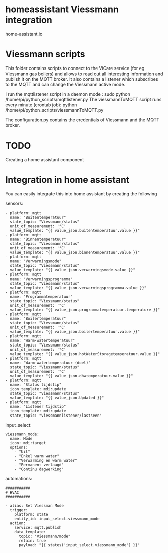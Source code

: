 # homeassistant Viessmann integration
home-assistant.io

# Viessmann scripts
This folder contains scripts to connect to the ViCare service (for eg Viessmann gas boilers) and allows to read out all interesting information and publish it on the MQTT broker.
It also contains a listener which subscribes to the MQTT and can change the Viessmann active mode.

I run the mqttlistener script in a daemon mode : sudo python /home/pi/python_scripts/mqttlistener.py
The viessmannToMQTT script runs every minute (crontab job): python /home/pi/python_scripts/viessmannToMQTT.py

The configuration.py contains the credentials of Viessmann and the MQTT broker.

# TODO
Creating a home assistant component

# Integration in home assistant
You can easily integrate this into home assistant by creating the following 

sensors:
```
- platform: mqtt
  name: "Buitentemperatuur"
  state_topic: "Viessmann/status"
  unit_of_measurement: '°C'
  value_template: "{{ value_json.buitentemperatuur.value }}"
- platform: mqtt
  name: "Binnentemperatuur"
  state_topic: "Viessmann/status"
  unit_of_measurement: '°C'
  value_template: "{{ value_json.binnentemperatuur.value }}"
- platform: mqtt
  name: "Verwarmingsmode"
  state_topic: "Viessmann/status"
  value_template: "{{ value_json.verwarmingsmode.value }}"
- platform: mqtt
  name: "Verwarmingsprogramma"
  state_topic: "Viessmann/status"
  value_template: "{{ value_json.verwarmingsprogramma.value }}"
- platform: mqtt
  name: "Programmatemperatuur"
  state_topic: "Viessmann/status"
  unit_of_measurement: '°C'
  value_template: "{{ value_json.programmatemperatuur.temperature }}"
- platform: mqtt
  name: "Boilertemperatuur"
  state_topic: "Viessmann/status"
  unit_of_measurement: '°C'
  value_template: "{{ value_json.boilertemperatuur.value }}"
- platform: mqtt
  name: "Warm-watertemperatuur"
  state_topic: "Viessmann/status"
  unit_of_measurement: '°C'
  value_template: "{{ value_json.hotWaterStoragetemperatuur.value }}"
- platform: mqtt
  name: "Warm-watertemperatuur (doel)"
  state_topic: "Viessmann/status"
  unit_of_measurement: '°C'
  value_template: "{{ value_json.dhwtemperatuur.value }}"
- platform: mqtt
  name: "Status tijdstip"
  icon_template: mdi:update
  state_topic: "Viessmann/status"
  value_template: "{{ value_json.Updated }}"
- platform: mqtt
  name: "Listener tijdstip"
  icon_template: mdi:update
  state_topic: "Viessmannlistener/lastseen"
```

input_select:
```
viessmann_mode:
  name: Mode
  icon: mdi:target
  options:
    - "Uit"
    - "Enkel warm water"
    - "Verwarming en warm water"
    - "Permanent verlaagd"
    - "Continu dagwerking"
```

automations:
```
###########
# HVAC
###########

- alias: Set Viessman Mode
  trigger:
    platform: state
    entity_id: input_select.viessmann_mode
  action:
    service: mqtt.publish
    data_template:
      topic: "Viessmann/mode"
      retain: true
      payload: "{{ states('input_select.viessmann_mode') }}"
```
